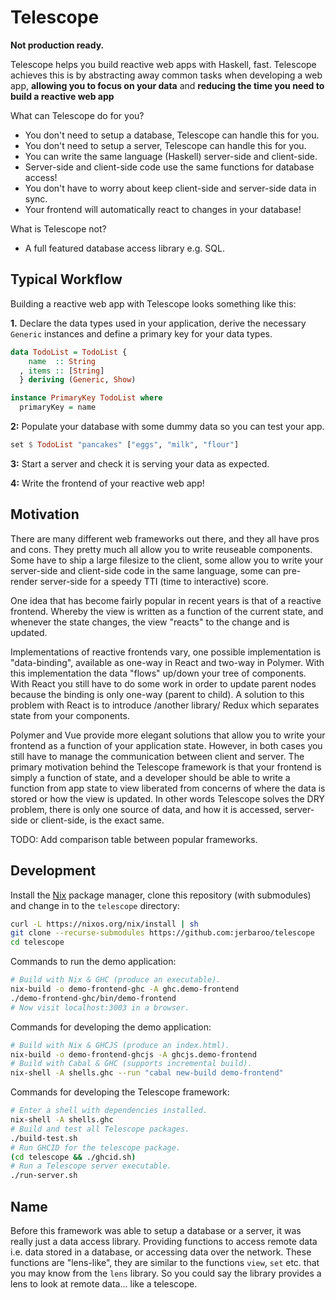 # Telescope

**Not production ready.**

Telescope helps you build reactive web apps with Haskell, fast. Telescope
achieves this is by abstracting away common tasks when developing a web app,
**allowing you to focus on your data** and **reducing the time you need to build
a reactive web app**

What can Telescope do for you?
- You don't need to setup a database, Telescope can handle this for you.
- You don't need to setup a server, Telescope can handle this for you.
- You can write the same language (Haskell) server-side and client-side.
- Server-side and client-side code use the same functions for database access!
- You don't have to worry about keep client-side and server-side data in sync.
- Your frontend will automatically react to changes in your database!

What is Telescope not?
- A full featured database access library e.g. SQL.

## Typical Workflow

Building a reactive web app with Telescope looks something like this:

**1.** Declare the data types used in your application, derive the necessary
`Generic` instances and define a primary key for your data types.

``` haskell
data TodoList = TodoList {
    name  :: String
  , items :: [String]
  } deriving (Generic, Show)

instance PrimaryKey TodoList where
  primaryKey = name
```

**2:** Populate your database with some dummy data so you can test your app.

``` haskell
set $ TodoList "pancakes" ["eggs", "milk", "flour"]
```

**3:** Start a server and check it is serving your data as expected.

**4:** Write the frontend of your reactive web app!

## Motivation

There are many different web frameworks out there, and they all have pros and
cons. They pretty much all allow you to write reuseable components. Some have to
ship a large filesize to the client, some allow you to write your server-side
and client-side code in the same language, some can pre-render server-side for
a speedy TTI (time to interactive) score.

One idea that has become fairly popular in recent years is that of a reactive
frontend. Whereby the view is written as a function of the current state, and
whenever the state changes, the view "reacts" to the change and is updated.

Implementations of reactive frontends vary, one possible implementation is
"data-binding", available as one-way in React and two-way in Polymer. With this
implementation the data "flows" up/down your tree of components. With React you
still have to do some work in order to update parent nodes because the binding
is only one-way (parent to child). A solution to this problem with React is to
introduce /another library/ Redux which separates state from your components.

Polymer and Vue provide more elegant solutions that allow you to write your
frontend as a function of your application state. However, in both cases you
still have to manage the communication between client and server. The primary
motivation behind the Telescope framework is that your frontend is simply a
function of state, and a developer should be able to write a function from app
state to view liberated from concerns of where the data is stored or how the
view is updated. In other words Telescope solves the DRY problem, there is only
one source of data, and how it is accessed, server-side or client-side, is the
exact same.

TODO: Add comparison table between popular frameworks.

## Development

Install the [Nix](https://nixos.org/download.html) package manager, clone this
repository (with submodules) and change in to the `telescope` directory:

``` bash
curl -L https://nixos.org/nix/install | sh
git clone --recurse-submodules https://github.com:jerbaroo/telescope
cd telescope
```

Commands to run the demo application:

``` bash
# Build with Nix & GHC (produce an executable).
nix-build -o demo-frontend-ghc -A ghc.demo-frontend
./demo-frontend-ghc/bin/demo-frontend 
# Now visit localhost:3003 in a browser.
```

Commands for developing the demo application:

``` bash
# Build with Nix & GHCJS (produce an index.html).
nix-build -o demo-frontend-ghcjs -A ghcjs.demo-frontend
# Build with Cabal & GHC (supports incremental build). 
nix-shell -A shells.ghc --run "cabal new-build demo-frontend"
```

Commands for developing the Telescope framework:

``` bash
# Enter a shell with dependencies installed.
nix-shell -A shells.ghc
# Build and test all Telescope packages.
./build-test.sh
# Run GHCID for the telescope package.
(cd telescope && ./ghcid.sh)
# Run a Telescope server executable.
./run-server.sh
```

## Name

Before this framework was able to setup a database or a server, it was really
just a data access library. Providing functions to access remote data i.e. data
stored in a database, or accessing data over the network. These functions are
"lens-like", they are similar to the functions `view`, `set` etc. that you may
know from the `lens` library. So you could say the library provides a lens to
look at remote data... like a telescope.
